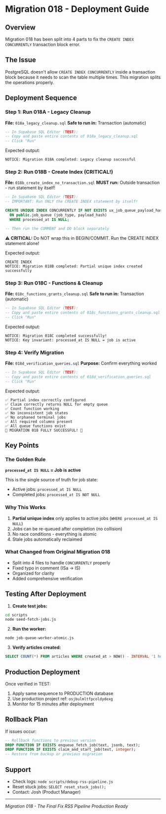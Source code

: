 # Migration 018 - Deployment Guide

## Overview
Migration 018 has been split into 4 parts to fix the `CREATE INDEX CONCURRENTLY` transaction block error.

## The Issue
PostgreSQL doesn't allow `CREATE INDEX CONCURRENTLY` inside a transaction block because it needs to scan the table multiple times. This migration splits the operations properly.

## Deployment Sequence

### Step 1: Run 018A - Legacy Cleanup
**File:** `018a_legacy_cleanup.sql`
**Safe to run in:** Transaction (automatic)

```sql
-- In Supabase SQL Editor (TEST):
-- Copy and paste entire contents of 018a_legacy_cleanup.sql
-- Click "Run"
```

Expected output:
```
NOTICE: Migration 018A completed: Legacy cleanup successful
```

### Step 2: Run 018B - Create Index (CRITICAL!)
**File:** `018b_create_index_no_transaction.sql`
**MUST run:** Outside transaction - run statement by itself!

```sql
-- In Supabase SQL Editor (TEST):
-- IMPORTANT: Run ONLY the CREATE INDEX statement by itself!

CREATE UNIQUE INDEX CONCURRENTLY IF NOT EXISTS ux_job_queue_payload_hash_active
  ON public.job_queue (job_type, payload_hash)
  WHERE processed_at IS NULL;

-- Then run the COMMENT and DO block separately
```

⚠️ **CRITICAL:** Do NOT wrap this in BEGIN/COMMIT. Run the CREATE INDEX statement alone!

Expected output:
```
CREATE INDEX
NOTICE: Migration 018B completed: Partial unique index created successfully
```

### Step 3: Run 018C - Functions & Cleanup
**File:** `018c_functions_grants_cleanup.sql`
**Safe to run in:** Transaction (automatic)

```sql
-- In Supabase SQL Editor (TEST):
-- Copy and paste entire contents of 018c_functions_grants_cleanup.sql
-- Click "Run"
```

Expected output:
```
NOTICE: Migration 018C completed successfully!
NOTICE: Key invariant: processed_at IS NULL = job is active
```

### Step 4: Verify Migration
**File:** `018d_verification_queries.sql`
**Purpose:** Confirm everything worked

```sql
-- In Supabase SQL Editor (TEST):
-- Copy and paste entire contents of 018d_verification_queries.sql
-- Click "Run"
```

Expected output:
```
✅ Partial index correctly configured
✅ Claim correctly returns NULL for empty queue
✅ Count function working
✅ No inconsistent job states
✅ No orphaned terminal jobs
✅ All required columns present
✅ All queue functions exist
🎉 MIGRATION 018 FULLY SUCCESSFUL! 🎉
```

## Key Points

### The Golden Rule
**`processed_at IS NULL` = Job is active**

This is the single source of truth for job state:
- Active jobs: `processed_at IS NULL`
- Completed jobs: `processed_at IS NOT NULL`

### Why This Works
1. **Partial unique index** only applies to active jobs (`WHERE processed_at IS NULL`)
2. Jobs can be re-queued after completion (no collision)
3. No race conditions - everything is atomic
4. Stale jobs automatically reclaimed

### What Changed from Original Migration 018
- Split into 4 files to handle `CONCURRENTLY` properly
- Fixed typo in comment (ISa → IS)
- Organized for clarity
- Added comprehensive verification

## Testing After Deployment

1. **Create test jobs:**
```bash
cd scripts
node seed-fetch-jobs.js
```

2. **Run the worker:**
```bash
node job-queue-worker-atomic.js
```

3. **Verify articles created:**
```sql
SELECT COUNT(*) FROM articles WHERE created_at > NOW() - INTERVAL '1 hour';
```

## Production Deployment

Once verified in TEST:

1. Apply same sequence to PRODUCTION database
2. Use production project ref: `osjbulmltfpcoldydexg`
3. Monitor for 15 minutes after deployment

## Rollback Plan

If issues occur:
```sql
-- Rollback functions to previous version
DROP FUNCTION IF EXISTS enqueue_fetch_job(text, jsonb, text);
DROP FUNCTION IF EXISTS claim_and_start_job(text, integer);
-- Restore from backup or previous migration
```

## Support
- Check logs: `node scripts/debug-rss-pipeline.js`
- Reset stuck jobs: `SELECT reset_stuck_jobs();`
- Contact: Josh (Product Manager)

---
*Migration 018 - The Final Fix*
*RSS Pipeline Production Ready*
